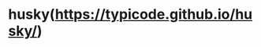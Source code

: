 <!--
 * @Author: 归宿
 * @Date: 2023-01-31 11:31:17
 * @Description:
-->

# husky(<https://typicode.github.io/husky/>)
